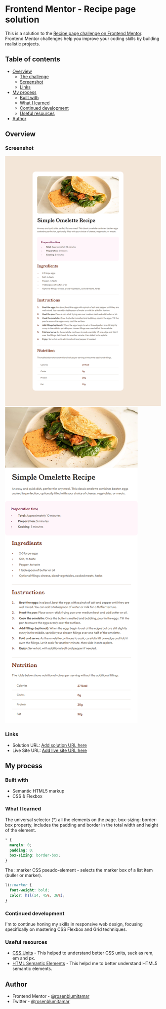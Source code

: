 # Frontend Mentor - Recipe page solution

This is a solution to the [Recipe page challenge on Frontend Mentor](https://www.frontendmentor.io/challenges/recipe-page-KiTsR8QQKm). Frontend Mentor challenges help you improve your coding skills by building realistic projects. 

## Table of contents

- [Overview](#overview)
  - [The challenge](#the-challenge)
  - [Screenshot](#screenshot)
  - [Links](#links)
- [My process](#my-process)
  - [Built with](#built-with)
  - [What I learned](#what-i-learned)
  - [Continued development](#continued-development)
  - [Useful resources](#useful-resources)
- [Author](#author)

## Overview

### Screenshot

![desktop-design-solution](/design/desktop-design-solution.png)
![mobile-design-solution](/design/mobile-design-solution.png)

### Links

- Solution URL: [Add solution URL here](https://your-solution-url.com)
- Live Site URL: [Add live site URL here](https://your-live-site-url.com)

## My process

### Built with

- Semantic HTML5 markup
- CSS & Flexbox

### What I learned

The universal selector (*) all the elements on the page.
box-sizing: border-box property, includes the padding and border in the total width and height of the element.
```css
* {
  margin: 0; 
  padding: 0;
  box-sizing: border-box;
}
```

The ::marker CSS pseudo-element - selects the marker box of a list item (buller or marker).
```css
li::marker {
  font-weight: bold;
  color: hsl(14, 45%, 36%);
}
```

### Continued development

I'm to continue honing my skills in responsive web design, focusing specifically on mastering CSS Flexbox and Grid techniques.

### Useful resources

- [CSS Units](https://www.w3schools.com/cssref/css_units.php) - This helped to understand better CSS units, suck as rem, em and px.
- [HTML Semantic Elements](https://www.w3schools.com/html/html5_semantic_elements.asp) - This helpd me to better understand HTML5 semantic elements.

## Author

- Frontend Mentor - [@rosenblumitamar](https://www.frontendmentor.io/profile/rosenblumitamar)
- Twitter - [@rosenblumitamar](https://x.com/ItamarRosenblum)
